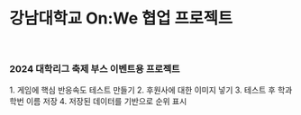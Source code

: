 <h1>강남대학교 On:We 협업 프로젝트</h1> <br>

<h3>2024 대학리그 축제 부스 이벤트용 프로젝트</h3>
1. 게임에 핵심 반응속도 테스트 만들기
2. 후원사에 대한 이미지 넣기
3. 테스트 후 학과 학번 이름 저장
4. 저장된 데이터를 기반으로 순위 표시
<br>